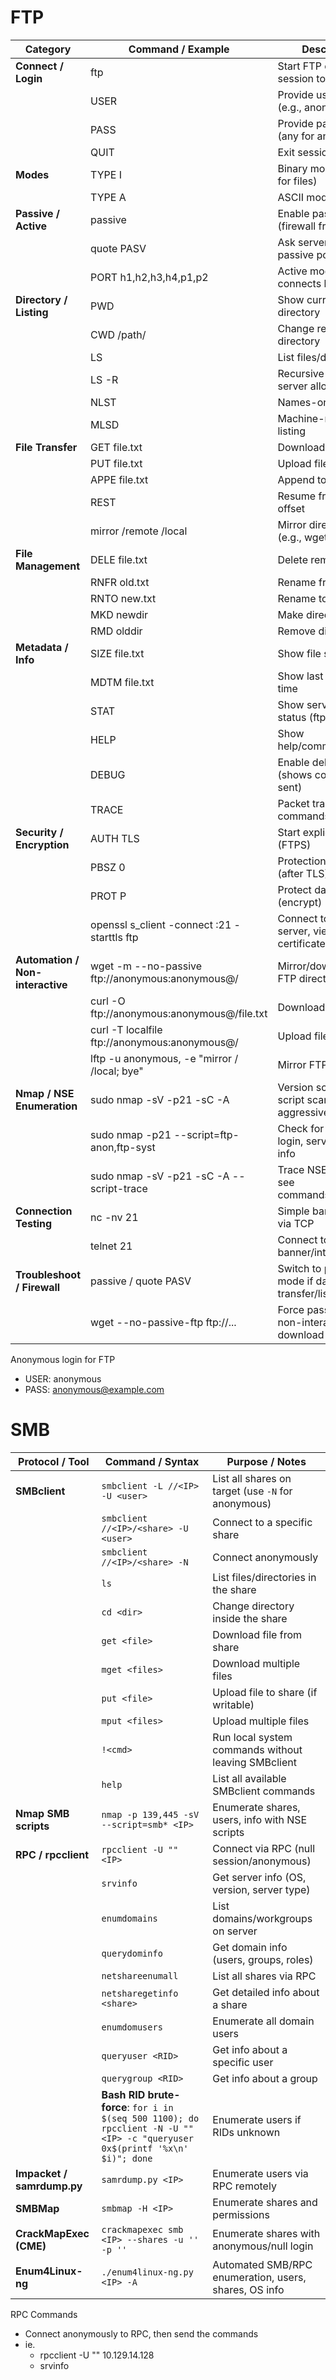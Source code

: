 
# FTP
| Category           | Command / Example                                      | Description                                                                 |
|--------------------|--------------------------------------------------------|-----------------------------------------------------------------------------|
| **Connect / Login** | ftp <IP>                                              | Start FTP client session to target                                          |
|                    | USER <username>                                        | Provide username (e.g., anonymous)                                         |
|                    | PASS <password>                                        | Provide password (any for anonymous)                                        |
|                    | QUIT                                                   | Exit session                                                                |
| **Modes**           | TYPE I                                                 | Binary mode (default for files)                                             |
|                    | TYPE A                                                 | ASCII mode (text)                                                           |
| **Passive / Active** | passive                                               | Enable passive mode (firewall friendly)                                     |
|                    | quote PASV                                             | Ask server for passive port                                                 |
|                    | PORT h1,h2,h3,h4,p1,p2                                 | Active mode (server connects back)                                          |
| **Directory / Listing** | PWD                                               | Show current remote directory                                               |
|                    | CWD /path/                                             | Change remote directory                                                     |
|                    | LS                                                    | List files/directories                                                      |
|                    | LS -R                                                 | Recursive listing (if server allows)                                        |
|                    | NLST                                                   | Names-only listing                                                          |
|                    | MLSD                                                   | Machine-readable listing                                                   |
| **File Transfer**   | GET file.txt                                          | Download file                                                               |
|                    | PUT file.txt                                          | Upload file                                                                 |
|                    | APPE file.txt                                         | Append to remote file                                                       |
|                    | REST <offset>                                         | Resume from byte offset                                                     |
|                    | mirror /remote /local                                  | Mirror directories (e.g., wget -m or lftp)                                  |
| **File Management** | DELE file.txt                                         | Delete remote file                                                          |
|                    | RNFR old.txt                                          | Rename from (step 1)                                                        |
|                    | RNTO new.txt                                          | Rename to (step 2)                                                          |
|                    | MKD newdir                                            | Make directory                                                              |
|                    | RMD olddir                                            | Remove directory                                                            |
| **Metadata / Info** | SIZE file.txt                                         | Show file size                                                              |
|                    | MDTM file.txt                                         | Show last modified time                                                     |
|                    | STAT                                                  | Show server/session status (ftp-syst)                                       |
|                    | HELP                                                  | Show help/commands                                                         |
|                    | DEBUG                                                 | Enable debug mode (shows commands sent)                                     |
|                    | TRACE                                                 | Packet tracing for commands                                                 |
| **Security / Encryption** | AUTH TLS                                         | Start explicit TLS (FTPS)                                                   |
|                    | PBSZ 0                                                | Protection buffer (after TLS)                                               |
|                    | PROT P                                                | Protect data channel (encrypt)                                              |
|                    | openssl s_client -connect <IP>:21 -starttls ftp      | Connect to FTPS server, view certificate                                     |
| **Automation / Non-interactive** | wget -m --no-passive ftp://anonymous:anonymous@<IP>/ | Mirror/download full FTP directory                                            |
|                    | curl -O ftp://anonymous:anonymous@<IP>/file.txt       | Download single file                                                        |
|                    | curl -T localfile ftp://anonymous:anonymous@<IP>/     | Upload file                                                                 |
|                    | lftp -u anonymous, -e "mirror / /local; bye" <IP>    | Mirror FTP directories                                                      |
| **Nmap / NSE Enumeration** | sudo nmap -sV -p21 -sC -A <IP>                 | Version scan, default script scan, aggressive scan                          |
|                    | sudo nmap -p21 --script=ftp-anon,ftp-syst <IP>       | Check for anonymous login, server STAT info                                  |
|                    | sudo nmap -sV -p21 -sC -A <IP> --script-trace        | Trace NSE scripts, see commands/responses                                    |
| **Connection Testing** | nc -nv <IP> 21                                     | Simple banner grab via TCP                                                  |
|                    | telnet <IP> 21                                        | Connect to FTP for banner/interact                                          |
| **Troubleshoot / Firewall** | passive / quote PASV                              | Switch to passive mode if data transfer/listing hangs                        |
|                    | wget --no-passive-ftp ftp://...                        | Force passive FTP for non-interactive download                               |
Anonymous login for FTP
- USER: anonymous
- PASS: anonymous@example.com


# SMB

|**Protocol / Tool**|**Command / Syntax**|**Purpose / Notes**|
|---|---|---|
|**SMBclient**|`smbclient -L //<IP> -U <user>`|List all shares on target (use `-N` for anonymous)|
||`smbclient //<IP>/<share> -U <user>`|Connect to a specific share|
||`smbclient //<IP>/<share> -N`|Connect anonymously|
||`ls`|List files/directories in the share|
||`cd <dir>`|Change directory inside the share|
||`get <file>`|Download file from share|
||`mget <files>`|Download multiple files|
||`put <file>`|Upload file to share (if writable)|
||`mput <files>`|Upload multiple files|
||`!<cmd>`|Run local system commands without leaving SMBclient|
||`help`|List all available SMBclient commands|
|**Nmap SMB scripts**|`nmap -p 139,445 -sV --script=smb* <IP>`|Enumerate shares, users, info with NSE scripts|
|**RPC / rpcclient**|`rpcclient -U "" <IP>`|Connect via RPC (null session/anonymous)|
||`srvinfo`|Get server info (OS, version, server type)|
||`enumdomains`|List domains/workgroups on server|
||`querydominfo`|Get domain info (users, groups, roles)|
||`netshareenumall`|List all shares via RPC|
||`netsharegetinfo <share>`|Get detailed info about a share|
||`enumdomusers`|Enumerate all domain users|
||`queryuser <RID>`|Get info about a specific user|
||`querygroup <RID>`|Get info about a group|
||**Bash RID brute-force**: `for i in $(seq 500 1100); do rpcclient -N -U "" <IP> -c "queryuser 0x$(printf '%x\n' $i)"; done`|Enumerate users if RIDs unknown|
|**Impacket / samrdump.py**|`samrdump.py <IP>`|Enumerate users via RPC remotely|
|**SMBMap**|`smbmap -H <IP>`|Enumerate shares and permissions|
|**CrackMapExec (CME)**|`crackmapexec smb <IP> --shares -u '' -p ''`|Enumerate shares with anonymous/null login|
|**Enum4Linux-ng**|`./enum4linux-ng.py <IP> -A`|Automated SMB/RPC enumeration, users, shares, OS info|
RPC Commands
- Connect anonymously to RPC, then send the commands
- ie.
	- rpcclient -U "" 10.129.14.128
	- srvinfo